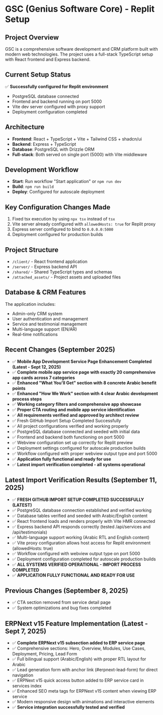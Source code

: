 # GSC (Genius Software Core) - Replit Setup

## Project Overview
GSC is a comprehensive software development and CRM platform built with modern web technologies. The project uses a full-stack TypeScript setup with React frontend and Express backend.

## Current Setup Status
✅ **Successfully configured for Replit environment**
- PostgreSQL database connected
- Frontend and backend running on port 5000
- Vite dev server configured with proxy support
- Deployment configuration completed

## Architecture
- **Frontend**: React + TypeScript + Vite + Tailwind CSS + shadcn/ui
- **Backend**: Express + TypeScript
- **Database**: PostgreSQL with Drizzle ORM
- **Full-stack**: Both served on single port (5000) with Vite middleware

## Development Workflow
- **Start**: Run workflow "Start application" or `npm run dev`
- **Build**: `npm run build`
- **Deploy**: Configured for autoscale deployment

## Key Configuration Changes Made
1. Fixed tsx execution by using `npx tsx` instead of `tsx`
2. Vite server already configured with `allowedHosts: true` for Replit proxy
3. Express server configured to bind to `0.0.0.0:5000`
4. Deployment configured for production builds

## Project Structure
- `/client/` - React frontend application
- `/server/` - Express backend API
- `/shared/` - Shared TypeScript types and schemas
- `/attached_assets/` - Project assets and uploaded files

## Database & CRM Features
The application includes:
- Admin-only CRM system
- User authentication and management
- Service and testimonial management
- Multi-language support (EN/AR)
- Real-time notifications

## Recent Changes (September 2025)
- ✅ **Mobile App Development Service Page Enhancement Completed (Latest - Sept 12, 2025)**
- ✅ **Complete mobile app service page with exactly 20 comprehensive app cards across 7 categories**
- ✅ **Enhanced "What You'll Get" section with 8 concrete Arabic benefit points**
- ✅ **Enhanced "How We Work" section with 4 clear Arabic development process steps**
- ✅ **Working category filters and comprehensive app showcase**
- ✅ **Proper CTA routing and mobile app service identification**
- ✅ **All requirements verified and approved by architect review**
- ✅ Fresh GitHub Import Setup Completed Successfully
- ✅ All project configurations verified and working properly
- ✅ PostgreSQL database connected and seeded with initial data
- ✅ Frontend and backend both functioning on port 5000
- ✅ Webview configuration set up correctly for Replit preview
- ✅ Deployment settings configured for autoscale production builds
- ✅ Workflow configured with proper webview output type and port 5000
- ✅ **Application fully functional and ready for use**
- ✅ **Latest import verification completed - all systems operational**

## Latest Import Verification Results (September 11, 2025)
- ✅ **FRESH GITHUB IMPORT SETUP COMPLETED SUCCESSFULLY (LATEST)**
- ✅ PostgreSQL database connection established and verified working
- ✅ Database tables verified and seeded with Arabic/English content
- ✅ React frontend loads and renders properly with Vite HMR connected
- ✅ Express backend API responds correctly (tested /api/services and /api/testimonials)
- ✅ Multi-language support working (Arabic RTL and English content)
- ✅ Vite proxy configuration allows host access for Replit environment (allowedHosts: true)
- ✅ Workflow configured with webview output type on port 5000
- ✅ Deployment configuration completed for autoscale production builds
- ✅ **ALL SYSTEMS VERIFIED OPERATIONAL - IMPORT PROCESS COMPLETED**
- ✅ **APPLICATION FULLY FUNCTIONAL AND READY FOR USE**

## Previous Changes (September 8, 2025)
- ✅ CTA section removed from service detail page
- ✅ System optimizations and bug fixes completed

## ERPNext v15 Feature Implementation (Latest - Sept 7, 2025)
- ✅ **Complete ERPNext v15 subsection added to ERP service page**
- ✅ Comprehensive sections: Hero, Overview, Modules, Use Cases, Deployment, Pricing, Lead Form
- ✅ Full bilingual support (Arabic/English) with proper RTL layout for Arabic
- ✅ Lead generation form with anchor link (#erpnext-lead-form) for direct navigation
- ✅ ERPNext v15 quick access button added to ERP service card in services index
- ✅ Enhanced SEO meta tags for ERPNext v15 content when viewing ERP service
- ✅ Modern responsive design with animations and interactive elements
- ✅ **Service integration successfully tested and verified**